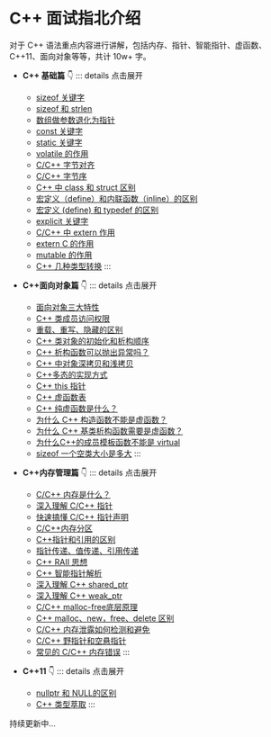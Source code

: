 # C++ 面试指北介绍

对于 C++ 语法重点内容进行讲解，包括内存、指针、智能指针、虚函数、C++11、面向对象等等，共计 10w+ 字。

- **C++ 基础篇** 👇
::: details 点击展开
  - [sizeof 关键字](https://csguide.cn/cpp/basics/sizeof.html)
  - [sizeof 和 strlen](https://csguide.cn/cpp/basics/sizeof_and_strlen.html)
  - [数组做参数退化为指针](https://csguide.cn/cpp/basics/array_and_pointer.html)
  - [const 关键字](https://csguide.cn/cpp/basics/const.html)
  - [static 关键字](https://csguide.cn/cpp/basics/static.html)
  - [volatile 的作用](https://csguide.cn/cpp/basics/volatile.html)
  - [C/C++ 字节对齐](https://csguide.cn/cpp/basics/byte_alignment.html)
  - [C/C++ 字节序](https://csguide.cn/cpp/basics/byte_order.html)
  - [C++ 中 class 和 struct 区别](https://csguide.cn/cpp/basics/class_and_struct.html)
  - [宏定义（define）和内联函数（inline）的区别](https://csguide.cn/cpp/basics/define_and_inline.html)
  - [宏定义 (define) 和 typedef 的区别](https://csguide.cn/cpp/basics/define_and_typedef.html)
  - [explicit 关键字](https://csguide.cn/cpp/basics/explicit.html)
  - [C/C++ 中 extern 作用](https://csguide.cn/cpp/basics/extern.html)
  - [extern C 的作用](https://csguide.cn/cpp/basics/extern_c.html)
  - [mutable 的作用](https://csguide.cn/cpp/basics/mutable.html)
  - [C++ 几种类型转换](https://csguide.cn/cpp/basics/type_conversions.html)
:::


- **C++面向对象篇** 👇
::: details 点击展开
  - [面向对象三大特性](https://csguide.cn/cpp/object_oriented/features_object-oriented.html)
  - [C++ 类成员访问权限](https://csguide.cn/cpp/object_oriented/member_accessibility.html)
  - [重载、重写、隐藏的区别](https://csguide.cn/cpp/object_oriented/overloading_overriding_and_hiding.html)
  - [C++ 类对象的初始化和析构顺序](https://csguide.cn/cpp/object_oriented/initialization_and_destruction_order.html)
  - [C++ 析构函数可以抛出异常吗？](https://csguide.cn/cpp/object_oriented/can_destructors_throw_exceptions.html)
  - [C++ 中对象深拷贝和浅拷贝](https://csguide.cn/cpp/object_oriented/deep_copy_and_shallow_copy.html)
  - [C++多态的实现方式](https://csguide.cn/cpp/object_oriented/polymorphism_in_cplusplus.html)
  - [C++ this 指针](https://csguide.cn/cpp/object_oriented/this.html)
  - [C++ 虚函数表](https://csguide.cn/cpp/object_oriented/virtual_function.html)
  - [C++ 纯虚函数是什么？](https://csguide.cn/cpp/object_oriented/pure_virtual_function.html)
  - [为什么 C++ 构造函数不能是虚函数？](https://csguide.cn/cpp/object_oriented/why_constructor_cannot_be_virtual.html)
  - [为什么 C++ 基类析构函数需要是虚函数？](https://csguide.cn/cpp/object_oriented/why_destructor_be_virtual.html)
  - [为什么C++的成员模板函数不能是 virtual](https://csguide.cn/cpp/object_oriented/why_template_cannot_be_virtual.html)
  - [sizeof 一个空类大小是多大](https://csguide.cn/cpp/object_oriented/size_of_an_empty_class.html)
:::

- **C++内存管理篇** 👇
::: details 点击展开
  - [C/C++ 内存是什么？](https://csguide.cn/cpp/memory/what_is_memory.html)
  - [深入理解 C/C++ 指针](https://csguide.cn/cpp/memory/understanding_of_pointers.html)
  - [快速搞懂 C/C++ 指针声明](https://csguide.cn/cpp/memory/pointer_declaration.html)
  - [C/C++内存分区](https://csguide.cn/cpp/memory/cpp_memory_partition.html)
  - [C++指针和引用的区别](https://csguide.cn/cpp/memory/difference_of_pointers_and_ref.html)
  - [指针传递、值传递、引用传递](https://csguide.cn/cpp/memory/function_argument_passing.html)
  - [C++ RAII 思想](https://csguide.cn/cpp/memory/raii_in_cpp.html)
  - [C++ 智能指针解析](https://csguide.cn/cpp/memory/smart_pointers.html)
  - [深入理解 C++ shared_ptr](https://csguide.cn/cpp/memory/shared_ptr.html)
  - [深入理解 C++ weak_ptr](https://csguide.cn/cpp/memory/how_to_understand_weak_ptr.html)
  - [C/C++ malloc-free底层原理](https://csguide.cn/cpp/memory/malloc_free.html)
  - [C++ malloc、new，free、delete 区别](https://csguide.cn/cpp/memory/malloc_and_new.html)
  - [C/C++ 内存泄露如何检测和避免](https://csguide.cn/cpp/memory/memory_leak.html)
  - [C/C++ 野指针和空悬指针](https://csguide.cn/cpp/memory/dangling_pointers.html)
  - [常见的 C/C++ 内存错误](https://csguide.cn/cpp/memory/memory_errors.html)
:::

- **C++11** 👇
::: details 点击展开
  - [nullptr 和 NULL的区别](https://csguide.cn/cpp/modern_cpp/nullptr.html)
  - [C++ 类型萃取](https://csguide.cn/cpp/modern_cpp/type_traits.html)
:::

持续更新中...
